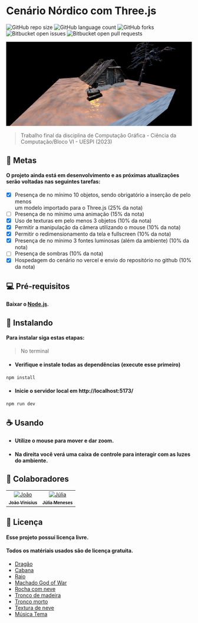 # Cenário Nórdico com Three.js
<!--- --->
![GitHub repo size](https://img.shields.io/github/repo-size/iuricode/README-template?style=for-the-badge)
![GitHub language count](https://img.shields.io/github/languages/count/iuricode/README-template?style=for-the-badge)
![GitHub forks](https://img.shields.io/github/forks/iuricode/README-template?style=for-the-badge)
![Bitbucket open issues](https://img.shields.io/bitbucket/issues/iuricode/README-template?style=for-the-badge)
![Bitbucket open pull requests](https://img.shields.io/bitbucket/pr-raw/iuricode/README-template?style=for-the-badge)

<img src="./static/image/download.png" alt="screenshot-project">

> Trabalho final da disciplina de Computação Gráfica - Ciência da Computação/Bloco VI - UESPI (2023)

## 🎯 Metas

#### O projeto ainda está em desenvolvimento e as próximas atualizações serão voltadas nas seguintes tarefas:

- [x] Presença de no mínimo 10 objetos, sendo obrigatório a inserção de pelo menos <br> um modelo importado para o Three.js (25% da nota)
- [ ] Presença de no mínimo uma animação (15% da nota)
- [x] Uso de texturas em pelo menos 3 objetos (10% da nota)
- [x] Permitir a manipulação da câmera utilizando o mouse (10% da nota)
- [x] Permitir o redimensionamento da tela e fullscreen (10% da nota)
- [x] Presença de no mínimo 3 fontes luminosas (além da ambiente) (10% da nota)
- [ ] Presença de sombras (10% da nota)
- [x] Hospedagem do cenário no vercel e envio do repositório no github (10% da nota)

## 💻 Pré-requisitos

#### Baixar o [Node.js](https://nodejs.org/en/download/).

## 🚀 Instalando <trabalhofinal-cg-bloco6>

#### Para instalar siga estas etapas:

> No terminal
  
* #### Verifique e instale todas as dependências (execute esse primeiro)
```
npm install
```   
* #### Inicie o servidor local em http://localhost:5173/
```
npm run dev
```

## ☕ Usando <trabalhofinal-cg-bloco6>

* #### Utilize o mouse para mover e dar zoom. 
* #### Na direita você verá uma caixa de controle para interagir com as luzes do ambiente.

## 🤝 Colaboradores

<table>
  <tr>
     <td align="center">
      <a href="#">
        <img src="https://avatars.githubusercontent.com/u/116119526?v=4" width="100px;" alt="João"/><br>
        <sub>
          <b>João Vinicius</b>
        </sub>
      </a>
    </td>
    <td align="center">
      <a href="#">
        <img src="https://avatars.githubusercontent.com/u/66495320?v=4" width="100px;" alt="Júlia"/><br>
        <sub>
          <b>Júlia Meneses</b>
        </sub>
      </a>
    </td>
  </tr>  
</table>

## 📝 Licença

#### Esse projeto possuí licença livre.
#### Todos os matériais usados são de licença gratuita.
  
* [Dragão](https://sketchfab.com/3d-models/demon-dragon-5c3d6dd81b294988bd7a839b7e2b5c5f)
* [Cabana](https://sketchfab.com/3d-models/forest-hut-e17b4bbf60e24d27beb4c0e69e3e4768)
* [Raio](https://sketchfab.com/3d-models/thunder-5628e538d9e34f32a3d05a6b076ade07)
* [Machado God of War](https://sketchfab.com/3d-models/leviathan-axe-god-of-war-50143f73601246f2916e571df854b978)
* [Rocha com neve](https://sketchfab.com/3d-models/free-asset-snowy-rock-01-d97d4f6d5b6d45a2aa77000eb1234118)
* [Tronco de madeira](https://sketchfab.com/3d-models/snow-covered-logs-d058e451a1a846c69d03b499506b31ac#download)
* [Tronco morto](https://sketchfab.com/3d-models/snow-covered-deadwood-269e5c5fd2bf44f48f180f76d2d77439)
* [Textura de neve](https://3dtextures.me/2018/02/26/snow-001/)
* [Música Tema](https://www.youtube.com/watch?v=NSHR5lolVsc&ab_channel=IvanDuch)

